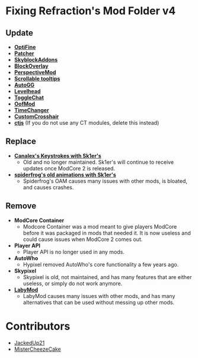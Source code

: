 # Fixing Refraction's Mod Folder v4

## Update
- [**OptiFine**](https://optifine.net/adloadx?f=preview_OptiFine_1.8.9_HD_U_M5.jar)
- [**Patcher**](https://sk1er.club/mods/patcher)
- [**SkyblockAddons**](https://biscuit.codes/mods/skyblockaddons/downloadversion/?v=latest)
- [**BlockOverlay**](https://hypixel.net/threads/forge-1-8-9-block-overlay-v4-0-3.1417995/)
- [**PerspectiveMod**](https://github.com/DJtheRedstoner/PerspectiveModv4/releases/latest)
- [**Scrollable tooltips**](https://sk1er.club/mods/text_overflow_scroll)
- [**AutoGG**](https://sk1er.club/mods/autogg)
- [**Levelhead**](https://sk1er.club/mods/level_head)
- [**ToggleChat**](https://github.com/boomboompower/ToggleChat/releases/)
- [**OofMod**](https://sk1er.club/mods/refractionoof)
- [**TimeChanger**](https://github.com/shatter-point/Revamped-TimeChanger/releases/latest)
- [**CustomCrosshair**](https://www.curseforge.com/minecraft/mc-mods/custom-crosshair-mod/files/all?filter-game-version=2020709689%3A5806)
- [**ctjs**](https://github.com/ChatTriggers/ChatTriggers/releases/latest) (If you do not use any CT modules, delete this instead)

## Replace
- [**Canalex's Keystrokes with Sk1er's**](https://sk1er.club/mods/keystrokesmod)
  - Old and no longer maintained. Sk1er's will continue to receive updates once ModCore 2 is released.
- [**spiderfrog's old animations with Sk1er's**](https://sk1er.club/beta)
  - Spiderfrog's OAM causes many issues with other mods, is bloated, and causes crashes.

## Remove
- **ModCore Container**
  - Modcore Container was a mod meant to give players ModCore before it was packaged in mods that needed it. It is now useless and could cause issues when ModCore 2 comes out.
- **Player API**
  - Player API is no longer used in any mods.
- **AutoWho**
  - Hypixel removed AutoWho's core functionality a few years ago.
- **Skypixel**
  - Skypixel is old, not maintained, and has many features that are either useless, or simply do not work anymore.
- [**LabyMod**](https://github.com/MicrocontrollersDev/Alternatives/blob/main/LabyMod.md)
  - LabyMod causes many issues with other mods, and has many alternatives that can be used without messing up other mods.

# Contributors
- [JackedUp21](https://github.com/JackedUp21)
- [MisterCheezeCake](https://github.com/MisterCheezeCake)
